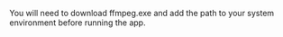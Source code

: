 You will need to download ffmpeg.exe and add the path to your system environment before running the app.
